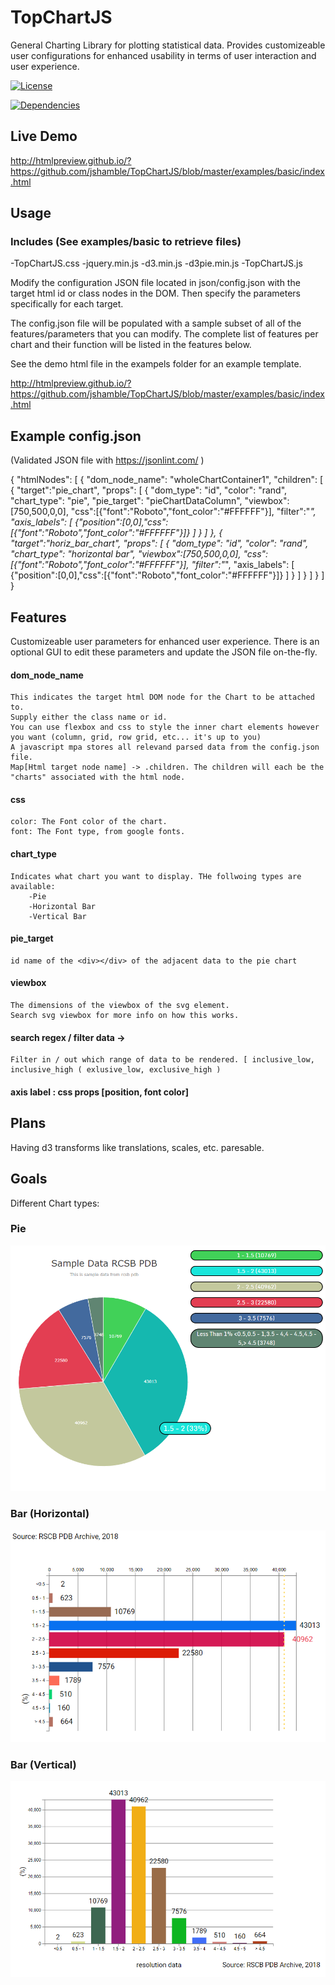 # TopChartJS

General Charting Library for plotting statistical data.
Provides customizeable user configurations for enhanced usability in terms of user interaction and user experience.

[![License][license-badge]][license-badge-url] 
 
[license-badge]: https://img.shields.io/aur/license/yaourt.svg
[devDependencies-badge]: https://img.shields.io/david/dev/mrdoob/three.js.svg
[license-badge-url]: ./LICENSE
[![Dependencies][dependencies-badge]][dependencies-badge-url]

[dependencies-badge]: https://img.shields.io/david/mrdoob/three.js.svg
[dependencies-badge-url]: https://david-dm.org/mrdoob/three.js
[devDependencies-badge]: https://img.shields.io/david/dev/mrdoob/three.js.svg
[devDependencies-badge-url]: https://david-dm.org/mrdoob/three.js#info=devDependencies

## Live Demo
 
http://htmlpreview.github.io/?https://github.com/jshamble/TopChartJS/blob/master/examples/basic/index.html

## Usage

### Includes (See examples/basic to retrieve files)

-TopChartJS.css 
-jquery.min.js
-d3.min.js
-d3pie.min.js
-TopChartJS.js

Modify the configuration JSON file located in json/config.json with the target html id or class nodes in the DOM.
Then specify the parameters specifically for each target.

The config.json file will be populated with a sample subset of all of the features/parameters that you can modify.
The complete list of features per chart and their function will be listed in the features below.

See the demo html file in the exampels folder for an example template.

http://htmlpreview.github.io/?https://github.com/jshamble/TopChartJS/blob/master/examples/basic/index.html

## Example config.json

(Validated JSON file with https://jsonlint.com/ )

{ 
  "htmlNodes": 
  [ {
		"dom_node_name": "wholeChartContainer1",
		"children":
		[
			{
				"target":"pie_chart",
				"props": 
				[
					{
						"dom_type": "id",
						"color": "rand",
						"chart_type": "pie",
						"pie_target": "pieChartDataColumn",
						"viewbox":[750,500,0,0],
						"css":[{"font":"Roboto","font_color":"#FFFFFF"}],
						"filter":"*",
						"axis_labels":
						[
							{"position":[0,0],"css":[{"font":"Roboto","font_color":"#FFFFFF"}]}
						]
					}
				]
			},
			{
				"target":"horiz_bar_chart",
				"props": 
				[
					{
						"dom_type": "id",
						"color": "rand",
						"chart_type": "horizontal bar",
						"viewbox":[750,500,0,0],
						"css":[{"font":"Roboto","font_color":"#FFFFFF"}],
						"filter":"*",
						"axis_labels":
						[
							{"position":[0,0],"css":[{"font":"Roboto","font_color":"#FFFFFF"}]}
						]
					}
				]
			}
		]
   } ]
}

## Features

Customizeable user parameters for enhanced user experience.
There is an optional GUI to edit these parameters and update the JSON file on-the-fly.

#### dom_node_name
	This indicates the target html DOM node for the Chart to be attached to. 
	Supply either the class name or id.
	You can use flexbox and css to style the inner chart elements however you want (column, grid, row grid, etc... it's up to you)
	A javascript mpa stores all relevand parsed data from the config.json file. 
	Map[Html target node name] -> .children. The children will each be the "charts" associated with the html node.
#### css
	color: The Font color of the chart.
	font: The Font type, from google fonts.
#### chart_type
	Indicates what chart you want to display. THe follwoing types are available:
		-Pie
		-Horizontal Bar
		-Vertical Bar
#### pie_target
	id name of the <div></div> of the adjacent data to the pie chart
#### viewbox
	The dimensions of the viewbox of the svg element. 
	Search svg viewbox for more info on how this works.
#### search regex / filter data -> 
	Filter in / out which range of data to be rendered. [ inclusive_low, inclusive_high ( exlusive_low, exclusive_high )
#### axis label : css props [position, font color]
		

## Plans

Having d3 transforms like translations, scales, etc. paresable.
		
## Goals

Different Chart types:

### Pie

![alt text](https://github.com/jshamble/TopChartJS/blob/master/examples/basic/img/Pie.png)

### Bar (Horizontal)

![alt text](https://github.com/jshamble/TopChartJS/blob/master/examples/basic/img/Horizontal%20Bar.png)

### Bar (Vertical)

![alt text](https://github.com/jshamble/TopChartJS/blob/master/examples/basic/img/Vertical%20Bar.png)
